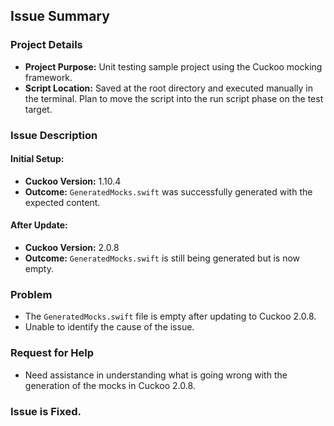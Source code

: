 ## Issue Summary

### Project Details
- **Project Purpose:** Unit testing sample project using the Cuckoo mocking framework.
- **Script Location:** Saved at the root directory and executed manually in the terminal. Plan to move the script into the run script phase on the test target.

### Issue Description
#### Initial Setup:
- **Cuckoo Version:** 1.10.4
- **Outcome:** `GeneratedMocks.swift` was successfully generated with the expected content.

#### After Update:
- **Cuckoo Version:** 2.0.8
- **Outcome:** `GeneratedMocks.swift` is still being generated but is now empty.

### Problem
- The `GeneratedMocks.swift` file is empty after updating to Cuckoo 2.0.8.
- Unable to identify the cause of the issue.

### Request for Help
- Need assistance in understanding what is going wrong with the generation of the mocks in Cuckoo 2.0.8.

### Issue is Fixed.
